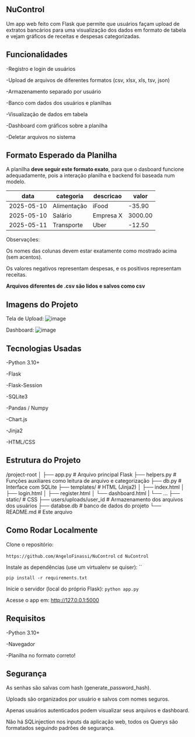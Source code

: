## NuControl
Um app web feito com Flask que permite que usuários façam upload de extratos bancários para uma visualização dos dados em formato de tabela e vejam gráficos de receitas e despesas categorizadas.

## Funcionalidades
-Registro e login de usuários

-Upload de arquivos de diferentes formatos (csv, xlsx, xls, tsv, json)

-Armazenamento separado por usuário 

-Banco com dados dos usuários e planilhas

-Visualização de dados em tabela

-Dashboard com gráficos sobre a planilha

-Deletar arquivos no sistema

## Formato Esperado da Planilha
A planilha **deve seguir este formato exato**, para que o dasboard funcione adequadamente, pois a interação planilha e backend foi baseada num modelo.

| data       | categoria   | descricao | valor   |
| ---------- | ----------- | --------- | ------- |
| 2025-05-10 | Alimentação | iFood     | -35.90  |
| 2025-05-10 | Salário     | Empresa X | 3000.00 |
| 2025-05-11 | Transporte  | Uber      | -12.50  |

Observações:

Os nomes das colunas devem estar exatamente como mostrado acima (sem acentos).

Os valores negativos representam despesas, e os positivos representam receitas.

**Arquivos diferentes de .csv são lidos e salvos como csv**

## Imagens do Projeto
Tela de Upload:
![image](https://github.com/user-attachments/assets/2c45a314-361b-40ec-88e1-7e0b5e881f10)

Dashboard:
![image](https://github.com/user-attachments/assets/b8dfa355-52d4-4aac-8e1e-e03f4bb137e2)

## Tecnologias Usadas
-Python 3.10+

-Flask

-Flask-Session

-SQLite3

-Pandas / Numpy

-Chart.js

-Jinja2

-HTML/CSS

## Estrutura do Projeto

/project-root
│
├── app.py                # Arquivo principal Flask
├── helpers.py            # Funções auxiliares como leitura de arquivo e categorização
├── db.py                 # Interface com SQLite
├── templates/            # HTML (Jinja2)
│   ├── index.html
│   ├── login.html
│   ├── register.html
│   └── dashboard.html
|   └── ...
├── static/               # CSS
├── users/uploads/user_id # Armazenamento dos arquivos dos usuários
├── databse.db            # banco de dados do projeto
└── README.md             # Este arquivo

## Como Rodar Localmente
Clone o repositório:


`https://github.com/AngeloFinassi/NuControl`
`cd NuControl`

Instale as dependências (use um virtualenv se quiser):
``

`pip install -r requirements.txt`

Inicie o servidor (local do próprio Flask):
`python app.py`

Acesse o app em: http://127.0.0.1:5000

## Requisitos
-Python 3.10+

-Navegador

-Planilha no formato correto!

## Segurança
As senhas são salvas com hash (generate_password_hash).

Uploads são organizados por usuário e salvos com nomes seguros.

Apenas usuários autenticados podem visualizar seus arquivos e dashboard.

Não há SQLinjection nos inputs da aplicação web, todos os Querys são formatados seguindo padrões de segurança.

